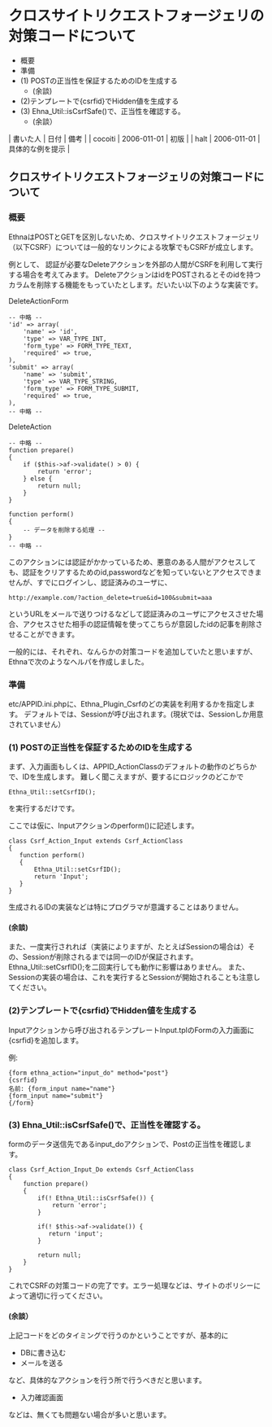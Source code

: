 # クロスサイトリクエストフォージェリの対策コードについて
  - 概要 
  - 準備 
  - (1) POSTの正当性を保証するためのIDを生成する 
    - (余談) 
  - (2)テンプレートで{csrfid}でHidden値を生成する 
  - (3) Ehna_Util::isCsrfSafe()で、正当性を確認する。 
    - (余談） 

| 書いた人 | 日付 | 備考 |
| cocoiti | 2006-011-01 | 初版 |
| halt | 2006-011-01 | 具体的な例を提示 |

## クロスサイトリクエストフォージェリの対策コードについて

### 概要

EthnaはPOSTとGETを区別しないため、クロスサイトリクエストフォージェリ（以下CSRF）については一般的なリンクによる攻撃でもCSRFが成立します。

例として、 認証が必要なDeleteアクションを外部の人間がCSRFを利用して実行する場合を考えてみます。 DeleteアクションはidをPOSTされるとそのidを持つカラムを削除する機能をもっていたとします。だいたい以下のような実装です。

DeleteActionForm

    -- 中略 --
    'id' => array(
        'name' => 'id',
        'type' => VAR_TYPE_INT,
        'form_type' => FORM_TYPE_TEXT,
        'required' => true,
    ),
    'submit' => array(
        'name' => 'submit',
        'type' => VAR_TYPE_STRING,
        'form_type' => FORM_TYPE_SUBMIT,
        'required' => true,
    ),
    -- 中略 --

DeleteAction

    -- 中略 --
    function prepare()
    {
        if ($this->af->validate() > 0) {
            return 'error';
        } else {
            return null;
        }
    }
    
    function perform()
    {
        -- データを削除する処理 --
    }
    -- 中略 --

このアクションには認証がかかっているため、悪意のある人間がアクセスしても、認証をクリアするためのid,passwordなどを知っていないとアクセスできませんが、すでにログインし、認証済みのユーザに、

    http://example.com/?action_delete=true&id=100&submit=aaa

というURLをメールで送りつけるなどして認証済みのユーザにアクセスさせた場合、アクセスさせた相手の認証情報を使ってこちらが意図したidの記事を削除させることができます。

一般的には、それぞれ、なんらかの対策コードを追加していたと思いますが、Ethnaで次のようなヘルパを作成しました。

### 準備

etc/APPID.ini.phpに、Ethna_Plugin_Csrfのどの実装を利用するかを指定します。 デフォルトでは、Sessionが呼び出されます。(現状では、Sessionしか用意されていません）

### (1) POSTの正当性を保証するためのIDを生成する

まず、入力画面もしくは、APPID_ActionClassのデフォルトの動作のどちらかで、IDを生成します。 難しく聞こえますが、要するにロジックのどこかで

    Ethna_Util::setCsrfID();

を実行するだけです。

ここでは仮に、Inputアクションのperform()に記述します。

    class Csrf_Action_Input extends Csrf_ActionClass
    {
       function perform()
       {
           Ethna_Util::setCsrfID();
           return 'Input';
       }
    }

生成されるIDの実装などは特にプログラマが意識することはありません。

#### (余談)

また、一度実行されれば（実装によりますが、たとえばSessionの場合は）その、Sessionが削除されるまでは同一のIDが保証されます。 Ethna_Util::setCsrfID();を二回実行しても動作に影響はありません。 また、Sessionの実装の場合は、これを実行するとSessionが開始されることも注意してください。

### (2)テンプレートで{csrfid}でHidden値を生成する

Inputアクションから呼び出されるテンプレートInput.tplのFormの入力画面に{csrfid}を追加します。

例:

    {form ethna_action="input_do" method="post"}
    {csrfid}
    名前: {form_input name="name"}
    {form_input name="submit"}
    {/form}

### (3) Ehna_Util::isCsrfSafe()で、正当性を確認する。

formのデータ送信先であるinput_doアクションで、Postの正当性を確認します。

    class Csrf_Action_Input_Do extends Csrf_ActionClass
    {
        function prepare()
        {    
            if(! Ethna_Util::isCsrfSafe()) {
                return 'error';
            } 
    
            if(! $this->af->validate()) {
               return 'input';
            }
    
            return null;
        }
    }

これでCSRFの対策コードの完了です。エラー処理などは、サイトのポリシーによって適切に行ってください。

#### (余談）

上記コードをどのタイミングで行うのかということですが、基本的に

- DBに書き込む
- メールを送る

など、具体的なアクションを行う所で行うべきだと思います。

- 入力確認画面

などは、無くても問題ない場合が多いと思います。

